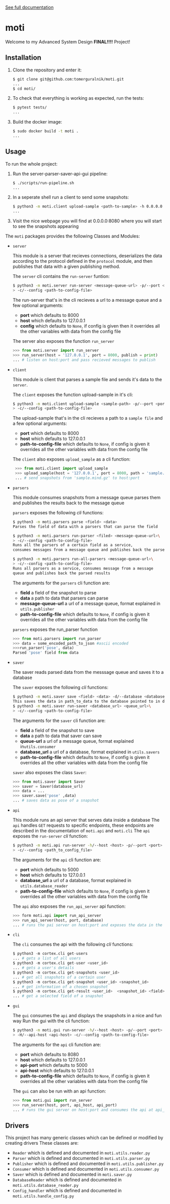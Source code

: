 [See full documentation](https://moti.readthedocs.io/en/latest/py-modindex.html)

# moti

Welcome to my Advanced System Design **FINAL!!!!** Project!

## Installation

1. Clone the repository and enter it:

    ```sh
    $ git clone git@github.com:tomerguralnik/moti.git
    ...
    $ cd moti/
    ```
2. To check that everything is working as expected, run the tests:

    ```sh
    $ pytest tests/
    ...
    ```
3. Build the docker image:

    ```sh
    $ sudo docker build -t moti .
    ...
    ```
## Usage

To run the whole project:

1. Run the server-parser-saver-api-gui pipeline:
    
    ```sh
    $ ./scripts/run-pipeline.sh
    ...
    ```

2. In a seperate shell run a client to send some snapshots:

    ```sh
    $ python3 -m moti.client upload-sample <path-to-sample> -h 0.0.0.0 -p 8080
    ...
    ```

3. Visit the nice webpage you will find at 0.0.0.0:8080 where you will start to see the snapshots appearing

The `moti` packages provides the following Classes and Modules:

- `server`

    This module is a server that recieves connections, deserializes the data according to the protocol defined in the `protocol` module, and then publishes that data with a given publishing method. 
    
    The `server` cli contains the `run-server` funtion:

    ```sh
    $ python3 -m moti.server run-server <message-queue-url> -p/--port <port> -h/--host <host>\ 
    > -c/--config <path-to-config-file>
    ```
    The run-server that's in the cli recieves a url to a message queue and a few optional arguments:
   - **port** which defaults to 8000 
   - **host** which defaults to 127.0.0.1
   - **config** which defaults to `None`, if config is given then it overrides all the other variables with data from the config file
   
    The server also exposes the function `run_server`
    
    ```python
    >>> from moti.server import run_server
    >>> run_server(host = '127.0.0.1', port = 8000, publish = print)
    ... # listen on host:port and pass recieved messages to publish
    ```
- `client`

    This module is client that parses a sample file and sends it's data to the `server`.
    
    The `client` exposes the function upload-sample in it's cli:
    
    ```sh
    $ python3 -m moti.client upload-sample <sample-path> -p/--port <port> -h/--host <host>\ 
    > -c/--config <path-to-config-file>
    ```
    The upload-sample that's in the cli recieves a path to a `sample file` and a few optional arguments:
   - **port** which defaults to 8000 
   - **host** which defaults to 127.0.0.1
   - **path-to-config-file** which defaults to `None`, if config is given it overrides all the other variables with data from the config file
   
   The `client` also exposes `upload_sample` as a cli function: 

   ```python
    >>> from moti.client import upload_sample
    >>> upload_sample(host = '127.0.0.1', port = 8000, path = 'sample.mind.gz')
    ... # send snapshots from 'sample.mind.gz' to host:port
    ```

- `parsers`   

    This module consumes snapshots from a message queue parses them and publishes the results back to the message queue
    
    `parsers` exposes the following *cli* functions:
    
    ```sh
    $ python3 -m moti.parsers parse <field> <data>
    Parses the field of data with a parsers that can parse the field
    
    $ python3 -m moti.parsers run-parser <filed> <message-queue-url>\
    > -c/--config <path-to-config-file>
    Runs all the parsers of a certain field as a service,
    consumes messages from a message queue and publishes back the parsed results
    
    $ python3 -m moti.parsers run-all-parsers <message-queue-url>\
    > -c/--config <path-to-config-file>
    Runs all parsers as a service, consumes message from a message
    queue and publishes back the parsed results
    ```
    The arguments for the `parsers` cli function are:
    - **field** a field of the snapshot to parse
    - **data** a path to data that parsers can parse
    - **message-queue-url** a url of a message queue, format explained in `utils.publisher`
    - **path-to-config-file** which defaults to `None`, if config is given it overrides all the other variables with data from the config file
    
    `parsers` exposes the run_parser function
    ```python
    >>> from moti.parsers import run_parser
    >>> data = some_encoded_path_to_json #ascii encoded
    >>>run_parser('pose', data)
    Parsed 'pose' field from data
    ```
- `saver`

    The saver reads parsed data from the messsage queue and saves it to a database
    
    The `saver` exposes the following *cli* functions:
    ```sh
    $ python3 -m moti.saver save <field> <data> -d/--database <database_url>
    This saves the data in path_to_data to the database pointed to in database_url
    $ python3 -m moti.saver run-saver <database_url> <queue_url>\
    > -c/--config <path-to-config-file>
    ```
    The arguments for the `saver` cli function are:
    - **field** a field of the snapshot to save
    - **data** a path to data that saver can save
    - **queue-url** a url of a message queue, format explained in`utils.consumer`
    - **database_url** a url of a database, format explained in `utils.savers`
    - **path-to-config-file** which defaults to `None`, if config is given it overrides all the other variables with data from the config file

    `saver` also exposes the class `Saver`:
    ```python
    >>> from moti.saver import Saver
    >>> saver = Saver(database_url)
    >>> data = ...
    >>> saver.save('pose' ,data)
    ... # saves data as pose of a snapshot
    ```
- `api`

    This module runs an api server that serves data inside a database
    The `api` handles `GET` requests to specific endpoints, these endpoints are described in the documentation of `moti.api` and `moti.cli`
    The `api` exposes the `run-server` *cli* function:
    ```sh
    $ python3 -m moti.api run-server -h/--host <host> -p/--port <port> -d/--database <database_url>\
    > -c/--config <path_to_config_file>
    ```
    The arguments for the `api` cli function are:
   - **port** which defaults to 5000 
   - **host** which defaults to 127.0.0.1
    - **database_url** a url of a database, format explained in `utils.database_reader`
    - **path-to-config-file** which defaults to `None`, if config is given it overrides all the other variables with data from the config file

    The `api` also exposes the `run_api_server` api function:
    ```python
    >>> form moti.api import run_api_server
    >>> run_api_server(host, port, database)
    ... # runs the pai server on host:port and exposes the data in the database
    ```
    
- `cli`

    The `cli` consumes the api with the following *cli* functions:
    ```python
    $ python3 -m cortex.cli get-users
    ... # gets a list of all users 
    $ python3 -m cortex.cli get-user <user_id>
    ... # gets a user's details
    $ python3 -m cortex.cli get-snapshots <user_id>
    ... # get all snapshots of a certain user
    $ python3 -m cortex.cli get-snapshot <user_id> <snapshot_id>
    ... # get information of a chosen snapshot
    $ python3 -m cortex.cli get-result <user_id>  <snapshot_id> <field>
    ... # get a selected field of a snapshot
    ```
- `gui`

    The `gui` consumes the `api` and displays the snapshots in a nice and fun way
    Run the gui with the cli function:
    ```sh
    $ python3 -m moti.gui run-server -h/--host <host> -p/--port <port> -P/--api-port <api-port>\
    > -H/--api-host <api-host> -c/--config <path-to-config-file> 
    ```
    The arguments for the `api` cli function are:
    - **port** which defaults to 8080
    - **host** which defaults to 127.0.0.1
    - **api-port** which defaults to 5000 
    - **api-host** which defaults to 127.0.0.1
    - **path-to-config-file** which defaults to `None`, if config is given it overrides all the other variables with data from the config file
    
    The `gui` can also be run with an api function:
    ```python
    >>> from moti.gui import run_server
    >>> run_server(host, port, api_host, api_port)
    ... # runs the gui server on host:port and consumes the api at api_host:api_port
    ```

## Drivers
This project has many generic classes which can be defined or modified by creating drivers
These classes are:
- `Reader` which is defined and documented in `moti.utils.reader.py`
- `Parser` which is defined and documented in `moti.utils.parser.py`
- `Publisher` which is defined and documented in `moti.utils.publisher.py`
- `Consumer` which is defined and documented in `moti.utils.consumer.py`
- `Saver` which is defined and documented in `moti.saver.py`
- `DatabaseReader` which is defined and documented in `moti.utils.database_reader.py`
- `Config_handler` which is defined and documented in `moti.utils.handle_config.py`